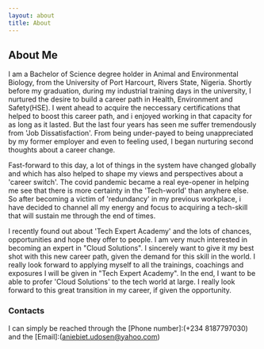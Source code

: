 ```yaml
---
layout: about
title: About
---
```


## About Me

I am a Bachelor of Science degree holder in Animal and Environmental Biology, from the University of Port Harcourt, Rivers State, Nigeria. Shortly before my graduation, during my industrial training days in the university, I nurtured the desire to build a career path in Health, Environment and Safety(HSE). I went ahead to acquire the neccessary certifications that helped to boost this career path, and i enjoyed working in that capacity for as long as it lasted. But the last four years has seen me suffer tremendously from 'Job Dissatisfaction'. From being under-payed to being unappreciated by my former employer and even to feeling used, I began nurturing second thoughts about a career change.

Fast-forward to this day, a lot of things in the system have changed globally and which has also helped to shape my views and perspectives about a 'career switch'. The covid pandemic became a real eye-opener in helping me see that there is more certainty in the 'Tech-world' than anyhere else. So after becoming a victim of 'redundancy' in my previous workplace, i have decided to channel all my energy and focus to acquiring a tech-skill that will sustain me through the end of times. 

I recently found out about 'Tech Expert Academy' and the lots of chances, opportunities and hope they offer to people. I am very much interested in becoming an expert in "Cloud Solutions". I sincerely want to give it my best shot with this new career path, given the demand for this skill in the world. I really look forward to applying myself to all the trainings, coachings and exposures I will be given in "Tech Expert Academy". In the end, I want to be able to profer 'Cloud Solutions' to the tech world at large. I really look forward to this great transition in my career, if given the opportunity.

### Contacts

I can simply be reached through the [Phone number]:(+234 8187797030) and the [Email]:(aniebiet.udosen@yahoo.com)

